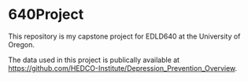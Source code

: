 # 640Project
This repository is my capstone project for EDLD640 at the University of Oregon.

The data used in this project is publically available at https://github.com/HEDCO-Institute/Depression_Prevention_Overview. 
